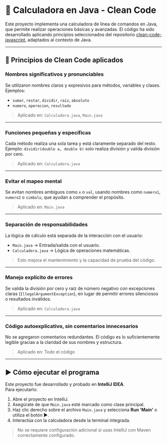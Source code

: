 # 🧮 Calculadora en Java - Clean Code

Este proyecto implementa una calculadora de línea de comandos en Java, que permite realizar operaciones básicas y avanzadas. El código ha sido desarrollado aplicando principios seleccionados del repositorio [clean-code-javascript](https://github.com/andersontr15/clean-code-javascript-es), adaptados al contexto de Java.

---

## 🧼 Principios de Clean Code aplicados

### Nombres significativos y pronunciables
Se utilizaron nombres claros y expresivos para métodos, variables y clases.  
Ejemplos:
- `sumar`, `restar`, `dividir`, `raiz`, `absoluto`
- `numero`, `operacion`, `resultado`

> Aplicado en: `Calculadora.java`, `Main.java`

---

### Funciones pequeñas y específicas
Cada método realiza una sola tarea y está claramente separado del resto.  
Ejemplo: `dividir(double a, double b)` solo realiza división y valida división por cero.

> Aplicado en: `Calculadora.java`

---

### Evitar el mapeo mental
Se evitan nombres ambiguos como `x` o `val`, usando nombres como `numero1`, `numero2` o `simbolo`, que ayudan a comprender el propósito.

> Aplicado en: `Main.java`

---

### Separación de responsabilidades
La lógica de cálculo está separada de la interacción con el usuario:
- `Main.java` → Entrada/salida con el usuario.
- `Calculadora.java` → Lógica de operaciones matemáticas.

> Esto mejora el mantenimiento y la capacidad de prueba del código.

---

### Manejo explícito de errores
Se valida la división por cero y raíz de número negativo con excepciones claras (`IllegalArgumentException`), en lugar de permitir errores silenciosos o resultados inválidos.

> Aplicado en: `Calculadora.java`

---

### Código autoexplicativo, sin comentarios innecesarios
No se agregaron comentarios redundantes. El código es lo suficientemente legible gracias a la claridad de sus nombres y estructura.

> Aplicado en: Todo el código

---

## ▶️ Cómo ejecutar el programa

Este proyecto fue desarrollado y probado en **IntelliJ IDEA**.  
Para ejecutarlo:

1. Abre el proyecto en IntelliJ.
2. Asegúrate de que `Main.java` esté marcado como clase principal.
3. Haz clic derecho sobre el archivo `Main.java` y selecciona **Run 'Main'** o utiliza el botón ▶️.
4. Interactúa con la calculadora desde la terminal integrada.

> No se requiere configuración adicional si usas IntelliJ con Maven correctamente configurado.

